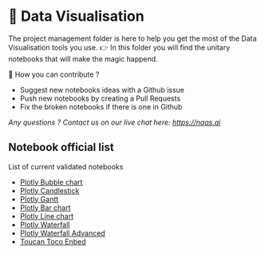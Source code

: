 # 🐙 Data Visualisation

The project management folder is here to help you get the most of the Data Visualisation tools you use.
👉 In this folder you will find the unitary notebooks that will make the magic happend. 

🙏 How you can contribute ? 

- Suggest new notebooks ideas with a Github issue
- Push new notebooks by creating a Pull Requests 
- Fix the broken notebooks if there is one in Github

*Any questions ? Contact us on our live chat here: https://naas.ai*


## Notebook official list 
List of current validated notebooks 

- [Plotly Bubble chart](https://github.com/jupyter-naas/awesome-notebooks/tree/master/Data%20Visualisation/Plotly)
- [Plotly Candlestick](https://github.com/jupyter-naas/awesome-notebooks/tree/master/Data%20Visualisation/Plotly)
- [Plotly Gantt](https://github.com/jupyter-naas/awesome-notebooks/tree/master/Data%20Visualisation/Plotly)
- [Plotly Bar chart](https://github.com/jupyter-naas/awesome-notebooks/tree/master/Data%20Visualisation/Plotly)
- [Plotly Line chart](https://github.com/jupyter-naas/awesome-notebooks/tree/master/Data%20Visualisation/Plotly)
- [Plotly Waterfall](https://github.com/jupyter-naas/awesome-notebooks/tree/master/Data%20Visualisation/Plotly)
- [Plotly Waterfall Advanced](https://github.com/jupyter-naas/awesome-notebooks/tree/master/Data%20Visualisation/Plotly)
- [Toucan Toco Enbed](https://github.com/jupyter-naas/awesome-notebooks/tree/master/Data%20Visualisation/Toucan%20Toco)